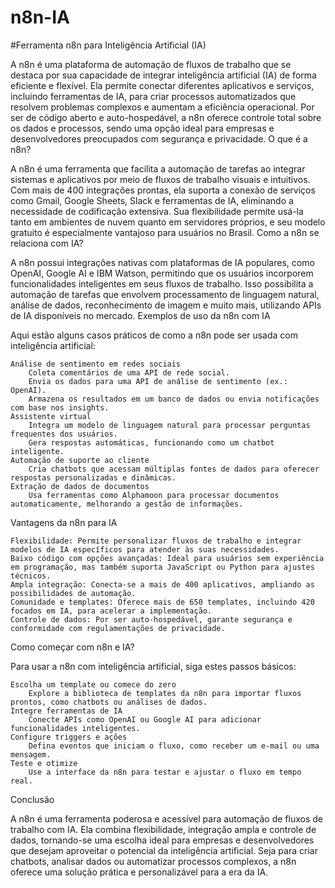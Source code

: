 # n8n-IA
#Ferramenta n8n para Inteligência Artificial (IA)

A n8n é uma plataforma de automação de fluxos de trabalho que se destaca por sua capacidade de integrar inteligência artificial (IA) de forma eficiente e flexível. Ela permite conectar diferentes aplicativos e serviços, incluindo ferramentas de IA, para criar processos automatizados que resolvem problemas complexos e aumentam a eficiência operacional. Por ser de código aberto e auto-hospedável, a n8n oferece controle total sobre os dados e processos, sendo uma opção ideal para empresas e desenvolvedores preocupados com segurança e privacidade.
O que é a n8n?

A n8n é uma ferramenta que facilita a automação de tarefas ao integrar sistemas e aplicativos por meio de fluxos de trabalho visuais e intuitivos. Com mais de 400 integrações prontas, ela suporta a conexão de serviços como Gmail, Google Sheets, Slack e ferramentas de IA, eliminando a necessidade de codificação extensiva. Sua flexibilidade permite usá-la tanto em ambientes de nuvem quanto em servidores próprios, e seu modelo gratuito é especialmente vantajoso para usuários no Brasil.
Como a n8n se relaciona com IA?

A n8n possui integrações nativas com plataformas de IA populares, como OpenAI, Google AI e IBM Watson, permitindo que os usuários incorporem funcionalidades inteligentes em seus fluxos de trabalho. Isso possibilita a automação de tarefas que envolvem processamento de linguagem natural, análise de dados, reconhecimento de imagem e muito mais, utilizando APIs de IA disponíveis no mercado.
Exemplos de uso da n8n com IA

Aqui estão alguns casos práticos de como a n8n pode ser usada com inteligência artificial:

    Análise de sentimento em redes sociais
        Coleta comentários de uma API de rede social.
        Envia os dados para uma API de análise de sentimento (ex.: OpenAI).
        Armazena os resultados em um banco de dados ou envia notificações com base nos insights.
    Assistente virtual
        Integra um modelo de linguagem natural para processar perguntas frequentes dos usuários.
        Gera respostas automáticas, funcionando como um chatbot inteligente.
    Automação de suporte ao cliente
        Cria chatbots que acessam múltiplas fontes de dados para oferecer respostas personalizadas e dinâmicas.
    Extração de dados de documentos
        Usa ferramentas como Alphamoon para processar documentos automaticamente, melhorando a gestão de informações.

Vantagens da n8n para IA

    Flexibilidade: Permite personalizar fluxos de trabalho e integrar modelos de IA específicos para atender às suas necessidades.
    Baixo código com opções avançadas: Ideal para usuários sem experiência em programação, mas também suporta JavaScript ou Python para ajustes técnicos.
    Ampla integração: Conecta-se a mais de 400 aplicativos, ampliando as possibilidades de automação.
    Comunidade e templates: Oferece mais de 650 templates, incluindo 420 focados em IA, para acelerar a implementação.
    Controle de dados: Por ser auto-hospedável, garante segurança e conformidade com regulamentações de privacidade.

Como começar com n8n e IA?

Para usar a n8n com inteligência artificial, siga estes passos básicos:

    Escolha um template ou comece do zero
        Explore a biblioteca de templates da n8n para importar fluxos prontos, como chatbots ou análises de dados.
    Integre ferramentas de IA
        Conecte APIs como OpenAI ou Google AI para adicionar funcionalidades inteligentes.
    Configure triggers e ações
        Defina eventos que iniciam o fluxo, como receber um e-mail ou uma mensagem.
    Teste e otimize
        Use a interface da n8n para testar e ajustar o fluxo em tempo real.

Conclusão

A n8n é uma ferramenta poderosa e acessível para automação de fluxos de trabalho com IA. Ela combina flexibilidade, integração ampla e controle de dados, tornando-se uma escolha ideal para empresas e desenvolvedores que desejam aproveitar o potencial da inteligência artificial. Seja para criar chatbots, analisar dados ou automatizar processos complexos, a n8n oferece uma solução prática e personalizável para a era da IA.
